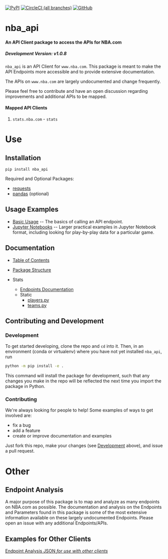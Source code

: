 [![PyPI](https://img.shields.io/pypi/v/nba_api.svg?longCache=true&style=for-the-badge)](https://pypi.python.org/pypi/nba_api)
[![CircleCI (all branches)](https://img.shields.io/circleci/project/github/swar/nba_api.svg?style=for-the-badge)](https://circleci.com/gh/swar/nba_api) 
[![GitHub](https://img.shields.io/github/license/swar/nba_api.svg?style=for-the-badge)](https://pypi.python.org/pypi/nba_api)

# nba_api

#### An API Client package to access the APIs for NBA.com

##### Development Version: v1.0.8

`nba_api` is an API Client for `www.nba.com`. This package is meant to make the API Endpoints more accessible and to provide extensive documentation.

The APIs on `www.nba.com` are largely undocumented and change frequently.

Please feel free to contribute and have an open discussion regarding improvements and additional APIs to be mapped.

#### Mapped API Clients

1. `stats.nba.com` - `stats`


# Use

## Installation
```commandline
pip install nba_api
```
Required and Optional Packages:
- [requests](http://www.python-requests.org/en/latest/)
- [pandas](https://pandas.pydata.org/) (optional)


## Usage Examples
- [Basic Usage](/docs/nba_api/stats/examples.md) -- The basics of calling an API endpoint.
- [Jupyter Notebooks](/docs/examples) -- Larger practical examples in Jupyter Notebook format, including looking for play-by-play data for a particular game.

## Documentation

- [Table of Contents](https://github.com/swar/nba_api/tree/master/docs/table_of_contents.md)

- [Package Structure](https://github.com/swar/nba_api/tree/master/docs/package_structure.md)

- Stats
    - [Endpoints Documentation](/docs/nba_api/stats/endpoints)
    - Static
        - [players.py](https://github.com/swar/nba_api/tree/master/docs/nba_api/stats/static/players.md)
        - [teams.py](https://github.com/swar/nba_api/tree/master/docs/nba_api/stats/static/teams.md)


## Contributing and Development
### Development
To get started developing, clone the repo and `cd` into it.
Then, in an environment (conda or virtualenv) where you have not yet installed `nba_api`, run
```bash
python -m pip install -e .
```
This command will install the package for development, such that any changes you make in the repo will be reflected the next time you import the package in Python.

### Contributing
We're always looking for people to help!
Some examples of ways to get involved are:
- fix a bug
- add a feature
- create or improve documentation and examples

Just fork this repo, make your changes (see [Development](#Development) above), and issue a pull request.

# Other

## Endpoint Analysis
A major purpose of this package is to map and analyze as many endpoints on NBA.com as possible. The documentation and analysis on the Endpoints and Parameters found in this package is some of the most extensive information available on these largely undocumented Endpoints. Please open an issue with any additional Endpoints/APIs. 

## Examples for Other Clients

[Endpoint Analysis JSON _for use with other clients_](/analysis_archive/stats)

